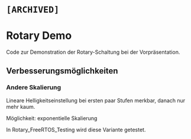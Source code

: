 # `[ARCHIVED]`
# Rotary Demo

Code zur Demonstration der Rotary-Schaltung bei der Vorpräsentation.


## Verbesserungsmöglichkeiten
### Andere Skalierung
Lineare Helligkeitseinstellung bei ersten paar Stufen merkbar, danach nur mehr kaum.

Möglichkeit: exponentielle Skalierung

In Rotary_FreeRTOS_Testing wird diese Variante getestet.
